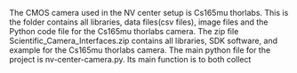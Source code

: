The CMOS camera used in the NV center setup is Cs165mu thorlabs. This is the folder contains all libraries, data files(csv files), image files and the Python code file for the Cs165mu thorlabs camera. The zip file Scientific_Camera_Interfaces.zip contains all libraries, SDK software, and example for the Cs165mu thorlabs camera. The main python file for the project is nv-center-camera.py. Its main function is to both collect 